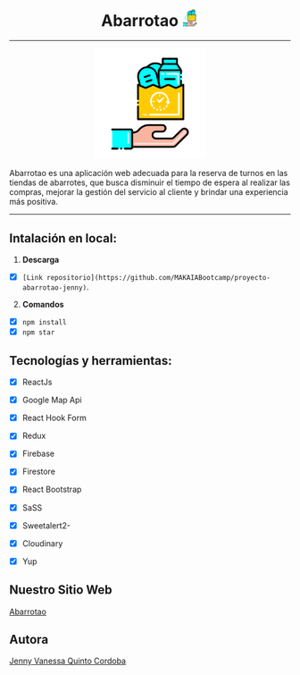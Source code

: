 <h1 align="center">
  Abarrotao
  <img src="https://raw.githubusercontent.com/MAKAIABootcamp/proyecto-abarrotao-jenny/main/src/assets/1.png" width="30px"/>
</h1>

---

<div align="center">
  <img src="https://raw.githubusercontent.com/MAKAIABootcamp/proyecto-abarrotao-jenny/main/src/assets/8.png" width="200px"/>
</div>
<p>
  Abarrotao es una aplicación web adecuada para la reserva de turnos en las tiendas de abarrotes, que busca disminuir el tiempo de espera al realizar las compras, mejorar la gestión del servicio al cliente y brindar una experiencia más positiva.
</p>

---

## Intalación en local:
1. **Descarga**
- [X] `[Link repositorio](https://github.com/MAKAIABootcamp/proyecto-abarrotao-jenny)`.

2. **Comandos** 
- [X] `npm install`
- [X] `npm star`

## Tecnologías y herramientas:
- [X] ReactJs
- [X] Google Map Api
- [X] React Hook Form
- [X] Redux
- [X] Firebase
- [X] Firestore
- [X] React Bootstrap
- [X] SaSS
- [X] Sweetalert2- 
- [X] Cloudinary
- [X] Yup



## Nuestro Sitio Web
<a href="https://abarrotao-92241.firebaseapp.com/" target="_blank" rel="noreferrer">Abarrotao</a>

## Autora
[Jenny Vanessa Quinto Cordoba](https://github.com/jennyquinto)


